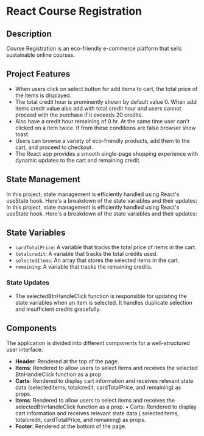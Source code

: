 # React Course Registration

## Description
Course Registration is an eco-friendly e-commerce platform that sells sustainable online courses.

## Project Features
- When users click on select button for add items to cart, the total price of the items is displayed.
- The total credit hour is prominently shown by default value 0. When add items credit value also add with total credit hour and users cannot proceed with the purchase if it exceeds 20 credits.
- Also have a credit hour remaining of 0 hr. At the same time user can't clicked on a item twice. If from these conditions are false browser show toast.
- Users can browse a variety of eco-friendly products, add them to the cart, and proceed to checkout.
- The React app provides a smooth single-page shopping experience with dynamic updates to the cart and remaining credit.

## State Management
In this project, state management is efficiently handled using React's useState hook. Here's a breakdown of the state variables and their updates:
In this project, state management is efficiently handled using React's useState hook. Here's a breakdown of the state variables and their updates:

## State Variables
- `cardTotalPrice`: A variable that tracks the total price of items in the cart.
- `totalcredit`: A variable that tracks the total credits used.
- `selectedItems`: An array that stores the selected items in the cart.
- `remaining`: A variable that tracks the remaining credits.

### State Updates
- The selectedBtnHandleClick function is responsible for updating the state variables when an item is selected. It handles duplicate selection and insufficient credits gracefully.

## Components
The application is divided into different components for a well-structured user interface:

- **Header**: Rendered at the top of the page.
- **Items**: Rendered to allow users to select items and receives the selected BtnHandleClick function as a prop.
- **Carts**: Rendered to display cart information and receives relevant state data (selectedItems, totalcredit, cardTotalPrice, and remaining) as props.
- **Items**: Rendered to allow users to select items and receives the selectedBtnHandleClick function as a prop. • Carts: Rendered to display cart information and receives relevant state data ( selectedItems, totalcredit, cardTotalPrice, and remaining) as props.
- **Footer**: Rendered at the bottom of the page.
































